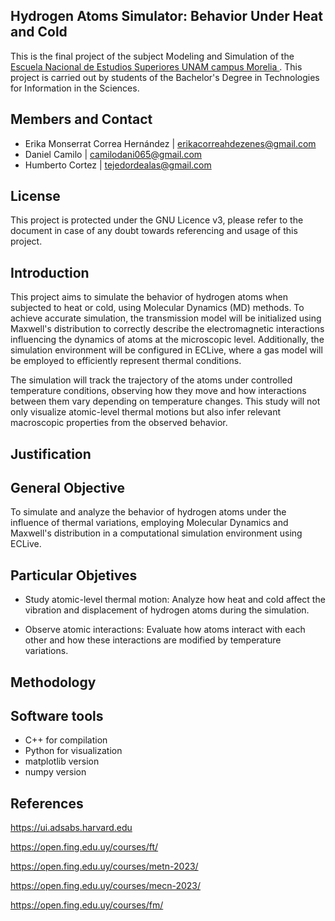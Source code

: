 ## Hydrogen Atoms Simulator: Behavior Under Heat and Cold
This is the final project of the subject Modeling and Simulation of the [<ins>Escuela Nacional de Estudios Superiores UNAM campus Morelia </ins>](https://www.enesmorelia.unam.mx).
This project is carried out by students of the Bachelor's Degree in Technologies for Information in the Sciences.

## Members and Contact
* Erika Monserrat Correa Hernández | erikacorreahdezenes@gmail.com
* Daniel Camilo  | camilodani065@gmail.com
* Humberto Cortez | tejedordealas@gmail.com 
## License
This project is protected under the GNU Licence v3, please refer to the document in case of any doubt towards referencing and usage of this project.

## Introduction

This project aims to simulate the behavior of hydrogen atoms when subjected to heat or cold, using Molecular Dynamics (MD) methods. To achieve accurate simulation, the transmission model will be initialized using Maxwell's distribution to correctly describe the electromagnetic interactions influencing the dynamics of atoms at the microscopic level. Additionally, the simulation environment will be configured in ECLive, where a gas model will be employed to efficiently represent thermal conditions.

The simulation will track the trajectory of the atoms under controlled temperature conditions, observing how they move and how interactions between them vary depending on temperature changes. This study will not only visualize atomic-level thermal motions but also infer relevant macroscopic properties from the observed behavior.
## Justification

## General Objective
To simulate and analyze the behavior of hydrogen atoms under the influence of thermal variations, employing Molecular Dynamics and Maxwell's distribution in a computational simulation environment using ECLive.
## Particular Objetives

* Study atomic-level thermal motion: Analyze how heat and cold affect the vibration and displacement of hydrogen atoms during the simulation.

* Observe atomic interactions: Evaluate how atoms interact with each other and how these interactions are modified by temperature variations.
## Methodology

## Software tools

* C++ for compilation
* Python for visualization
* matplotlib version 
* numpy version

## References
https://ui.adsabs.harvard.edu

https://open.fing.edu.uy/courses/ft/

https://open.fing.edu.uy/courses/metn-2023/

https://open.fing.edu.uy/courses/mecn-2023/

https://open.fing.edu.uy/courses/fm/



